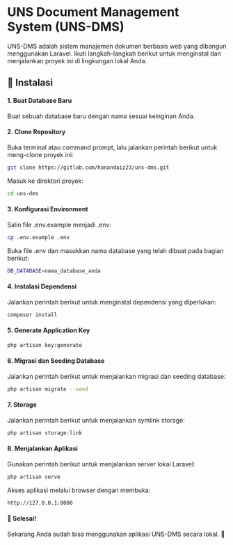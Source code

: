 # UNS Document Management System (UNS-DMS)

UNS-DMS adalah sistem manajemen dokumen berbasis web yang dibangun menggunakan Laravel. Ikuti langkah-langkah berikut untuk menginstal dan menjalankan proyek ini di lingkungan lokal Anda.

## 🚀 Instalasi

#### 1. Buat Database Baru
Buat sebuah database baru dengan nama sesuai keinginan Anda.

#### 2. Clone Repository
Buka terminal atau command prompt, lalu jalankan perintah berikut untuk meng-clone proyek ini:

```sh
git clone https://gitlab.com/hanandaiz23/uns-dms.git
```

Masuk ke direktori proyek:

```sh
cd uns-dms
```

#### 3. Konfigurasi Environment
Salin file .env.example menjadi .env:

```sh
cp .env.example .env
```

Buka file .env dan masukkan nama database yang telah dibuat pada bagian berikut:

```sh
DB_DATABASE=nama_database_anda
```

#### 4. Instalasi Dependensi

Jalankan perintah berikut untuk menginstal dependensi yang diperlukan:

```sh
composer install
```

#### 5. Generate Application Key
```sh
php artisan key:generate
```

#### 6. Migrasi dan Seeding Database
Jalankan perintah berikut untuk menjalankan migrasi dan seeding database:

```sh
php artisan migrate --seed
```

#### 7. Storage
Jalankan perintah berikut untuk menjalankan symlink storage:

```sh
php artisan storage:link
```

#### 8. Menjalankan Aplikasi
Gunakan perintah berikut untuk menjalankan server lokal Laravel:

```sh
php artisan serve
```

Akses aplikasi melalui browser dengan membuka:

```sh
http://127.0.0.1:8000
```

#### 🎯 Selesai!
Sekarang Anda sudah bisa menggunakan aplikasi UNS-DMS secara lokal. 🚀
